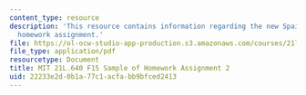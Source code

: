 ```yaml
---
content_type: resource
description: 'This resource contains information regarding the new Spain: Sample of
  homework assignment.'
file: https://ol-ocw-studio-app-production.s3.amazonaws.com/courses/21l-640j-the-new-spain-1977-present-fall-2015/22233e2d0b1a77c1acfabb9bfced2413_MIT21L_640JF15_HW2.pdf
file_type: application/pdf
resourcetype: Document
title: MIT 21L.640 F15 Sample of Homework Assignment 2
uid: 22233e2d-0b1a-77c1-acfa-bb9bfced2413
---
```

